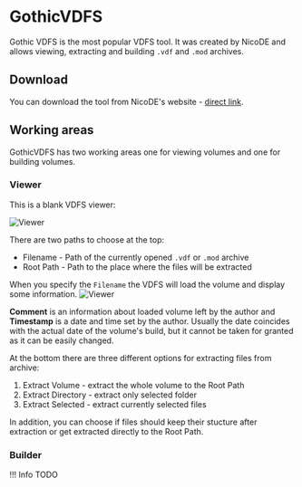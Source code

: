 # GothicVDFS
Gothic VDFS is the most popular VDFS tool. It was created by NicoDE and allows viewing, extracting and building `.vdf` and `.mod` archives.

## Download

You can download the tool from NicoDE's website - [direct link](http://www.bendlins.de/nico/gothic2/GothicVDFS.zip).

## Working areas
GothicVDFS has two working areas one for viewing volumes and one for building volumes.

### Viewer
This is a blank VDFS viewer:

![Viewer](../../../assets/images/vdfs_viewer1.png)

There are two paths to choose at the top:

- Filename - Path of the currently opened `.vdf` or `.mod` archive
- Root Path - Path to the place where the files will be extracted

When you specify the `Filename` the VDFS will load the volume and display some information.
![Viewer](../../../assets/images/vdfs_viewer2.png)

**Comment** is an information about loaded volume left by the author and **Timestamp** is a date and time set by the author. Usually the date coincides with the actual date of the volume's build, but it cannot be taken for granted as it can be easily changed.

At the bottom there are three different options for extracting files from archive:

1. Extract Volume - extract the whole volume to the Root Path
2. Extract Directory - extract only selected folder
3. Extract Selected - extract currently selected files

In addition, you can choose if files should keep their stucture after extraction or get extracted directly to the Root Path.

### Builder

!!! Info
    TODO